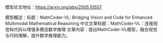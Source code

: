 模型论文地址：https://arxiv.org/abs/2505.10557

模型概述：标题：MathCoder-VL: Bridging Vision and Code for Enhanced Multimodal Mathematical Reasoning
中文文章标题：MathCoder-VL：连接视觉和代码以增强多模态数学推理
文章内容：提出MathCoder-VL模型，融合视觉与代码理解，提升数学推理能力。
